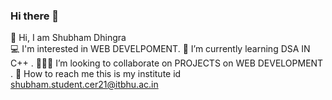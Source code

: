 ### Hi there 👋



👋 Hi, I am Shubham Dhingra </br>
💻 I'm interested in WEB DEVELPOMENT.
🤖 I’m currently learning DSA IN C++ .
👨🏻‍💻 I’m looking to collaborate on PROJECTS on WEB DEVELOPMENT .
🚀 How to reach me this is my institute id shubham.student.cer21@itbhu.ac.in
